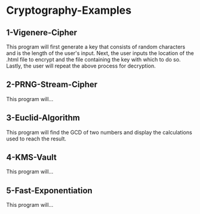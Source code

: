 # Cryptography-Examples

## 1-Vigenere-Cipher

This program will first generate a key that consists of random characters and is the length of the user's input.
Next, the user inputs the location of the .html file to encrypt and the file containing the key with which to do so.
Lastly, the user will repeat the above process for decryption.

## 2-PRNG-Stream-Cipher

This program will...

## 3-Euclid-Algorithm

This program will find the GCD of two numbers and display the calculations used to reach the result.

## 4-KMS-Vault

This program will...

## 5-Fast-Exponentiation

This program will...
